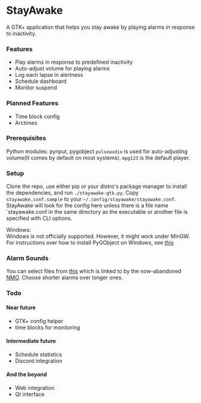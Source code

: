 # StayAwake
A GTK+ application that helps you stay awake by playing alarms in response to inactivity.

### Features
- Play alarms in response to predefined inactivity
- Auto-adjust volume for playing alarms
- Log each lapse in alertness
- Schedule dashboard
- Monitor suspend

### Planned Features
- Time block config
- Arctimes

### Prerequisites
Python modules: pynput, pygobject
`pulseaudio` is used for auto-adjusting volume(It comes by default on most systems).
`mpg123` is the default player.

### Setup
Clone the repo, use either pip or your distro's package manager to install the dependencies, and run `./stayawake-gtk.py`.
Copy `stayawake.conf.sample` to your `~/.config/stayawake/stayawake.conf`. StayAwake will look for the config here unless there is a file name `stayawake.conf in the same directory as the executable or another file is specified with CLI options.  

Windows:  
Windows is not officially supported. However, it might work under MinGW. For instructions over how to install PyGObject on Windows, see [this](https://pygobject.readthedocs.io/en/latest/getting_started.html#windows-getting-started)
 
### Alarm Sounds
You can select files from [this](https://www.dropbox.com/s/dihn9m58wfnyxwk/alarm.rar) which is linked to by the now-abandoned [NMO](https://github.com/PolyphasicDevTeam/NoMoreOversleeps). Choose shorter alarms over longer ones.

### Todo
#### Near future
- GTK+ config helper
- time blocks for monitoring
#### Intermediate future
- Schedule statistics
- Discord integration
#### And the beyond
- Web integration
- Qt interface
